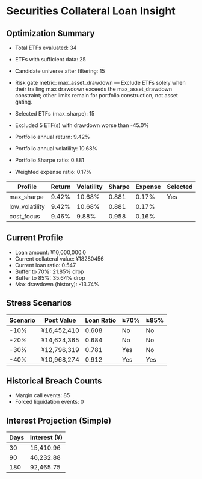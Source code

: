 # Securities Collateral Loan Insight

## Optimization Summary
- Total ETFs evaluated: 34
- ETFs with sufficient data: 25
- Candidate universe after filtering: 15
- Risk gate metric: max_asset_drawdown — Exclude ETFs solely when their trailing max drawdown exceeds the max_asset_drawdown constraint; other limits remain for portfolio construction, not asset gating.

- Selected ETFs (max_sharpe): 15
- Excluded 5 ETF(s) with drawdown worse than -45.0%
- Portfolio annual return: 9.42%
- Portfolio annual volatility: 10.68%
- Portfolio Sharpe ratio: 0.881
- Weighted expense ratio: 0.17%

| Profile | Return | Volatility | Sharpe | Expense | Selected |
| --- | --- | --- | --- | --- | --- |
| max_sharpe | 9.42% | 10.68% | 0.881 | 0.17% | Yes |
| low_volatility | 9.42% | 10.68% | 0.881 | 0.17% |  |
| cost_focus | 9.46% | 9.88% | 0.958 | 0.16% |  |

## Current Profile
- Loan amount: ¥10,000,000.0
- Current collateral value: ¥18280456
- Current loan ratio: 0.547
- Buffer to 70%: 21.85% drop
- Buffer to 85%: 35.64% drop
- Max drawdown (history): -13.74%

## Stress Scenarios
| Scenario | Post Value | Loan Ratio | ≥70% | ≥85% |
| --- | --- | --- | --- | --- |
| -10% | ¥16,452,410 | 0.608 | No | No |
| -20% | ¥14,624,365 | 0.684 | No | No |
| -30% | ¥12,796,319 | 0.781 | Yes | No |
| -40% | ¥10,968,274 | 0.912 | Yes | Yes |

## Historical Breach Counts
- Margin call events: 85
- Forced liquidation events: 0

## Interest Projection (Simple)
| Days | Interest (¥) |
| --- | --- |
| 30 | 15,410.96 |
| 90 | 46,232.88 |
| 180 | 92,465.75 |
